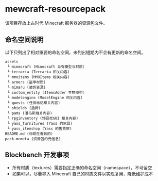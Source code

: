 # mewcraft-resourcepack

该项目存放上古时代 Minecraft 服务器的资源包文件。

## 命名空间说明

以下只列出了相对重要的命名空间，未列出短期内不会有更新的命名空间。

```
assets
 └ minecraft (Minecraft 自有模型与材质)
 └ terraria (Terraria 相关内容)
 └ mmoitems (MMOItems 相关内容)
 └ armors (盔甲材质)
 └ mimaru (装饰资源)
 └ custom_entity (ItemsAdder 生物模型)
 └ modelengine (ModelEngine 相关内容)
 └ quests (任务标记相关内容)
 └ shields (盾牌)
 └ pams (潘马斯相关内容)
 └ rpginventory (饰品栏GUI 相关内容)
 └ yass_furnitures (Yass 的家具)
 └ yass_itemshop (Yass 的售货架)
README.md (你现在看到的)
pack.mcmeta (资源包的元信息)
```

## Blockbench 开发事项

- 所有材质（textures）需要指定正确的命名空间（namespace），不可留空
- 如果可以，尽量导入 Minecraft 自己的材质文件以实现复用，降低维护成本
